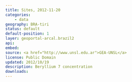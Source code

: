```yaml
---
title: Sites, 2012-11-20
categories: 
    - data
geography: BRA-tiri
status: default
default-position: 1
layer: geoportal-arcal.brazil2
api:
embed:
source: <a href="http://www.unsl.edu.ar">GEA-UNSL</a>
license: Public Domain
updated: 2012/10/19
description: Beryllium 7 concentration 
downloads:
---
```

